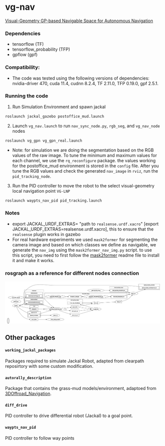 # vg-nav
[Visual-Geometry GP-based Navigable Space for Autonomous Navigation]


### Dependencies
- tensorflow (TF)
- tensorflow_probability (TFP)
- gpflow (gpf)

### Compatibility: 
- The code was tested using the following versions of dependencies: nvidia-driver 470, cuda 11.4, cudnn 8.2.4, TF 2.11.0, TFP 0.19.0, gpf 2.5.1.


### Running the code
1. Run Simulation Environment and spawn jackal
```bash
roslaunch jackal_gazebo postoffice_mud.launch
```
2. Launch `vg_nav.launch` to run `nav_sync_node.py`, `rgb_seg`, and `vg_nav_node` nodes
```bash
roslaunch vg_gpn vg_gpn_real.launch 
```
- Note: for simulation we are doing the segmentation based on the RGB values of the raw image. To tune the minimum and maximum values for each channel, we use the `rq_reconfigure` package. the values working for the postoffice_mud environment is stored in the `config` file. After you tune the RGB values and check the generated `nav_image` in `rviz`, run the `pid_tracking_node`.
3. Run the PID controller to move the robot to the select visual-geometry local navigation point `VG-LNP`
```bash
roslaunch waypts_nav_pid pid_tracking.launch 
```

### Notes
- export JACKAL_URDF_EXTRAS= "path to `realsense.urdf.xacro`" [export JACKAL_URDF_EXTRAS=realsense.urdf.xacro], this to ensure that the `realsense` plugin works in gazebo
- For real hardware experiments we used `mask2former` for segmenting the camera image and based on which classes we define as navigable, we generate the `nav_img` using the `mask2former_nav_img.py` script. to use this script, you need to first follow the [mask2former] readme file to install it and make it works.


### rosgraph as a reference for different nodes connection
![Alt text](./rosgraph.png)


## Other packages
#### `working_jackal_packages`
Packages required to simulate Jackal Robot, adapted from clearpath reposirtory with some custom modification. 

#### `autorally_description`
Package that contains the grass-mud models/environment, adaptoed from [3DOffroad_Navigation].

#### `diff_drive`
PID controller to drive differential robot (Jackal) to a goal point.

#### `waypts_nav_pid`
PID controller to follow way points

[3DOffroad_Navigation]:<https://github.com/HMCL-UNIST/3DOffroad_Navigation>

[Visual-Geometry GP-based Navigable Space for Autonomous Navigation]:<http://www.arxiv.org/pdf/2407.06545>

[mask2former]:<https://github.com/facebookresearch/Mask2Former>